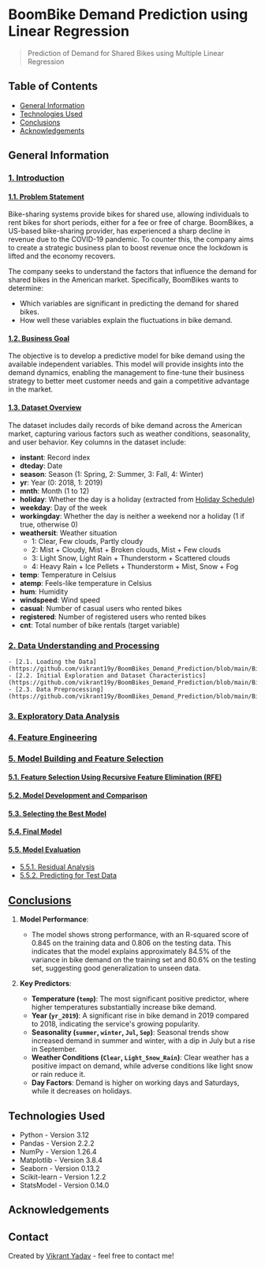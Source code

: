 # BoomBike Demand Prediction using Linear Regression
> Prediction of Demand for Shared Bikes using Multiple Linear Regression

## Table of Contents

* [General Information](#general-information)
* [Technologies Used](#technologies-used)
* [Conclusions](#conclusions)
* [Acknowledgements](#acknowledgements)

## General Information

### [1. Introduction](https://github.com/vikrant19y/BoomBikes_Demand_Prediction/blob/main/Bike_Renting_Model.ipynb)

#### [1.1. Problem Statement](https://github.com/vikrant19y/BoomBikes_Demand_Prediction/blob/main/Bike_Renting_Model.ipynb)

Bike-sharing systems provide bikes for shared use, allowing individuals to rent bikes for short periods, either for a fee or free of charge. BoomBikes, a US-based bike-sharing provider, has experienced a sharp decline in revenue due to the COVID-19 pandemic. To counter this, the company aims to create a strategic business plan to boost revenue once the lockdown is lifted and the economy recovers.

The company seeks to understand the factors that influence the demand for shared bikes in the American market. Specifically, BoomBikes wants to determine:
- Which variables are significant in predicting the demand for shared bikes.
- How well these variables explain the fluctuations in bike demand.

#### [1.2. Business Goal](https://github.com/vikrant19y/BoomBikes_Demand_Prediction/blob/main/Bike_Renting_Model.ipynb)

The objective is to develop a predictive model for bike demand using the available independent variables. This model will provide insights into the demand dynamics, enabling the management to fine-tune their business strategy to better meet customer needs and gain a competitive advantage in the market.

#### [1.3. Dataset Overview](https://github.com/vikrant19y/BoomBikes_Demand_Prediction/blob/main/Bike_Renting_Model.ipynb)

The dataset includes daily records of bike demand across the American market, capturing various factors such as weather conditions, seasonality, and user behavior. Key columns in the dataset include:

- **instant**: Record index
- **dteday**: Date
- **season**: Season (1: Spring, 2: Summer, 3: Fall, 4: Winter)
- **yr**: Year (0: 2018, 1: 2019)
- **mnth**: Month (1 to 12)
- **holiday**: Whether the day is a holiday (extracted from [Holiday Schedule](http://dchr.dc.gov/page/holiday-schedule))
- **weekday**: Day of the week
- **workingday**: Whether the day is neither a weekend nor a holiday (1 if true, otherwise 0)
- **weathersit**: Weather situation
  - 1: Clear, Few clouds, Partly cloudy
  - 2: Mist + Cloudy, Mist + Broken clouds, Mist + Few clouds
  - 3: Light Snow, Light Rain + Thunderstorm + Scattered clouds
  - 4: Heavy Rain + Ice Pellets + Thunderstorm + Mist, Snow + Fog
- **temp**: Temperature in Celsius
- **atemp**: Feels-like temperature in Celsius
- **hum**: Humidity
- **windspeed**: Wind speed
- **casual**: Number of casual users who rented bikes
- **registered**: Number of registered users who rented bikes
- **cnt**: Total number of bike rentals (target variable)

### [2. Data Understanding and Processing](https://github.com/vikrant19y/BoomBikes_Demand_Prediction/blob/main/Bike_Renting_Model.ipynb)
    - [2.1. Loading the Data](https://github.com/vikrant19y/BoomBikes_Demand_Prediction/blob/main/Bike_Renting_Model.ipynb)
    - [2.2. Initial Exploration and Dataset Characteristics](https://github.com/vikrant19y/BoomBikes_Demand_Prediction/blob/main/Bike_Renting_Model.ipynb)
    - [2.3. Data Preprocessing](https://github.com/vikrant19y/BoomBikes_Demand_Prediction/blob/main/Bike_Renting_Model.ipynb)

### [3. Exploratory Data Analysis](https://github.com/vikrant19y/BoomBikes_Demand_Prediction/blob/main/Bike_Renting_Model.ipynb)

### [4. Feature Engineering](https://github.com/vikrant19y/BoomBikes_Demand_Prediction/blob/main/Bike_Renting_Model.ipynb)

### [5. Model Building and Feature Selection](https://github.com/vikrant19y/BoomBikes_Demand_Prediction/blob/main/Bike_Renting_Model.ipynb)

#### [5.1. Feature Selection Using Recursive Feature Elimination (RFE)](https://github.com/vikrant19y/BoomBikes_Demand_Prediction/blob/main/Bike_Renting_Model.ipynb)
#### [5.2. Model Development and Comparison](https://github.com/vikrant19y/BoomBikes_Demand_Prediction/blob/main/Bike_Renting_Model.ipynb)
#### [5.3. Selecting the Best Model](https://github.com/vikrant19y/BoomBikes_Demand_Prediction/blob/main/Bike_Renting_Model.ipynb)
#### [5.4. Final Model](https://github.com/vikrant19y/BoomBikes_Demand_Prediction/blob/main/Bike_Renting_Model.ipynb)
#### [5.5. Model Evaluation](https://github.com/vikrant19y/BoomBikes_Demand_Prediction/blob/main/Bike_Renting_Model.ipynb)
   - [5.5.1. Residual Analysis](https://github.com/vikrant19y/BoomBikes_Demand_Prediction/blob/main/Bike_Renting_Model.ipynb)
   - [5.5.2. Predicting for Test Data](https://github.com/vikrant19y/BoomBikes_Demand_Prediction/blob/main/Bike_Renting_Model.ipynb)

## [Conclusions](https://github.com/vikrant19y/BoomBikes_Demand_Prediction/blob/main/Bike_Renting_Model.ipynb)

1. **Model Performance**:
   - The model shows strong performance, with an R-squared score of 0.845 on the training data and 0.806 on the testing data. This indicates that the model explains approximately 84.5% of the variance in bike demand on the training set and 80.6% on the testing set, suggesting good generalization to unseen data.

2. **Key Predictors**:
   - **Temperature (`temp`)**: The most significant positive predictor, where higher temperatures substantially increase bike demand.
   - **Year (`yr_2019`)**: A significant rise in bike demand in 2019 compared to 2018, indicating the service's growing popularity.
   - **Seasonality (`summer`, `winter`, `Jul`, `Sep`)**: Seasonal trends show increased demand in summer and winter, with a dip in July but a rise in September.
   - **Weather Conditions (`Clear`, `Light_Snow_Rain`)**: Clear weather has a positive impact on demand, while adverse conditions like light snow or rain reduce it.
   - **Day Factors**: Demand is higher on working days and Saturdays, while it decreases on holidays.

## Technologies Used

- Python - Version 3.12
- Pandas - Version 2.2.2
- NumPy - Version 1.26.4
- Matplotlib - Version 3.8.4
- Seaborn - Version 0.13.2
- Scikit-learn - Version 1.2.2
- StatsModel - Version 0.14.0

## Acknowledgements


## Contact

Created by [Vikrant Yadav](https://github.com/vikrant19y) - feel free to contact me!